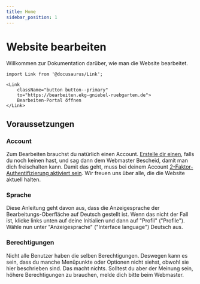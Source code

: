 ```yaml
---
title: Home
sidebar_position: 1
---
```


# Website bearbeiten
Willkommen zur Dokumentation darüber, wie man die Website bearbeitet.

```mdx-code-block
import Link from '@docusaurus/Link';

<Link
    className="button button--primary"
    to="https://bearbeiten.ekg-gniebel-ruebgarten.de">
    Bearbeiten-Portal öffnen
</Link>
```

## Voraussetzungen

### Account
Zum Bearbeiten brauchst du natürlich einen Account. [Erstelle dir einen](/docs/account/create-account), falls du noch keinen hast, und sag dann dem Webmaster Bescheid, damit man dich freischalten kann. Damit das geht, muss bei deinem Account [2-Faktor-Authentifizierung aktiviert sein](/docs/account/setup-mfa). Wir freuen uns über alle, die die Website aktuell halten.

### Sprache
Diese Anleitung geht davon aus, dass die Anzeigesprache der Bearbeitungs-Oberfläche auf Deutsch gestellt ist. Wenn das nicht der Fall ist, klicke links unten auf deine Initialien und dann auf "Profil" ("Profile"). Wähle nun unter "Anzeigesprache" ("Interface language") Deutsch aus.

### Berechtigungen
Nicht alle Benutzer haben die selben Berechtigungen. Deswegen kann es sein, dass du manche Menüpunkte oder Optionen nicht siehst, obwohl sie hier beschrieben sind. Das macht nichts. Solltest du aber der Meinung sein, höhere Berechtigungen zu brauchen, melde dich bitte beim Webmaster.
